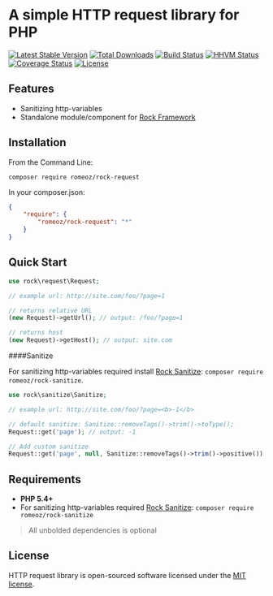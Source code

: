A simple HTTP request library for PHP
=================

[![Latest Stable Version](https://poser.pugx.org/romeOz/rock-request/v/stable.svg)](https://packagist.org/packages/romeOz/rock-request)
[![Total Downloads](https://poser.pugx.org/romeOz/rock-request/downloads.svg)](https://packagist.org/packages/romeOz/rock-request)
[![Build Status](https://travis-ci.org/romeOz/rock-request.svg?branch=master)](https://travis-ci.org/romeOz/rock-request)
[![HHVM Status](http://hhvm.h4cc.de/badge/romeoz/rock-request.svg)](http://hhvm.h4cc.de/package/romeoz/rock-request)
[![Coverage Status](https://coveralls.io/repos/romeOz/rock-request/badge.svg?branch=master)](https://coveralls.io/r/romeOz/rock-request?branch=master)
[![License](https://poser.pugx.org/romeOz/rock-request/license.svg)](https://packagist.org/packages/romeOz/rock-request)

Features
-------------------

 * Sanitizing http-variables
 * Standalone module/component for [Rock Framework](https://github.com/romeOz/rock)

Installation
-------------------

From the Command Line:

```
composer require romeoz/rock-request
```

In your composer.json:

```json
{
    "require": {
        "romeoz/rock-request": "*"
    }
}
```

Quick Start
-------------------

```php
use rock\request\Request;

// example url: http://site.com/foo/?page=1

// returns relative URL
(new Request)->getUrl(); // output: /foo/?page=1

// returns host
(new Request)->getHost(); // output: site.com
```

####Sanitize

For sanitizing http-variables required install [Rock Sanitize](https://github.com/romeOz/rock-sanitize): `composer require romeoz/rock-sanitize`.
 
```php
use rock\sanitize\Sanitize;

// example url: http://site.com/foo/?page=<b>-1</b>

// default sanitize: Sanitize::removeTags()->trim()->toType(); 
Request::get('page'); // output: -1

// Add custom sanitize
Request::get('page', null, Sanitize::removeTags()->trim()->positive()); // output: 1
```

Requirements
-------------------
 * **PHP 5.4+**
 * For sanitizing http-variables required [Rock Sanitize](https://github.com/romeOz/rock-sanitize): `composer require romeoz/rock-sanitize`

>All unbolded dependencies is optional

License
-------------------

HTTP request library is open-sourced software licensed under the [MIT license](http://opensource.org/licenses/MIT).